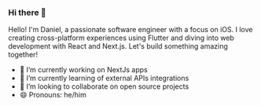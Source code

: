### Hi there 👋

Hello! I'm Daniel, a passionate software engineer with a focus on iOS. I love creating cross-platform experiences using Flutter and diving into web development with React and Next.js. Let's build something amazing together!

- 🔭 I’m currently working on NextJs apps
- 🌱 I’m currently learning of external APIs integrations
- 👯 I’m looking to collaborate on open source projects
- 😄 Pronouns: he/him

<!--
**Dardila11/Dardila11** is a ✨ _special_ ✨ repository because its `README.md` (this file) appears on your GitHub profile.

Here are some ideas to get you started:


- 🌱 I’m currently learning ...
- 👯 I’m looking to collaborate on ...
- 🤔 I’m looking for help with ...
- 💬 Ask me about ...
- 📫 How to reach me: ...
- 😄 Pronouns: ...
- ⚡ Fun fact: ...
-->
